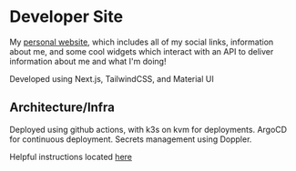 # Developer Site

My [personal website](https://jaydenpyles.dev), which includes all of my social links, information about me, and some cool widgets which interact with an API to deliver information about me and what I'm doing!

Developed using Next.js, TailwindCSS, and Material UI

## Architecture/Infra

Deployed using github actions, with k3s on kvm for deployments. ArgoCD for continuous deployment. Secrets management using Doppler.

Helpful instructions located [here](https://storm-channel-b5f.notion.site/Rebuilding-the-KVM-cluster-112e14d424af802f8756ea67774e0385?pvs=4)
